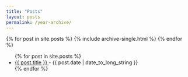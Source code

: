 ```yaml
---
title: "Posts"
layout: posts
permalink: /year-archive/
---
```


{% for post in site.posts %}
{% include archive-single.html %}
{% endfor %}

<ul>
  {% for post in site.posts %}
    <li>
      <a href="{{ post.url }}">
        {{ post.title }}
      </a>
      - <time datetime="{{ post.date | date: "%Y-%m-%d" }}">{{ post.date | date_to_long_string }}</time>
    </li>
  {% endfor %}
</ul>

